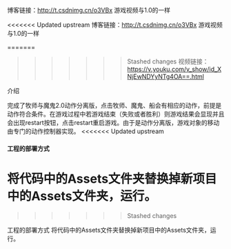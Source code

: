 博客链接：http://t.csdnimg.cn/o3VBx 游戏视频与1.0的一样

<<<<<<< Updated upstream
博客链接：http://t.csdnimg.cn/o3VBx
游戏视频与1.0的一样

=======
>>>>>>> Stashed changes
视频链接：https://v.youku.com/v_show/id_XNjEwNDYyNTg4OA==.html

介绍

完成了牧师与魔鬼2.0动作分离版，点击牧师、魔鬼、船会有相应的动作，前提是动作符合条件。在游戏过程中若游戏结束（失败或者胜利）则游戏结果会显现并且会出现restart按钮，点击restart重启游戏。由于是动作分离版，游戏对象的移动由专门的动作控制器实现。
<<<<<<< Updated upstream



#### 工程的部署方式

将代码中的Assets文件夹替换掉新项目中的Assets文件夹，运行。
=======
>>>>>>> Stashed changes

工程的部署方式
将代码中的Assets文件夹替换掉新项目中的Assets文件夹，运行。
